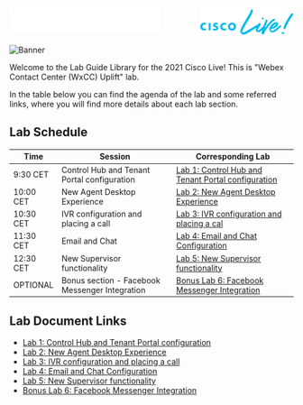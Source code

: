 <img src="labslive/cisco.png" align="left" />
<img src="labslive/CL2.png" align="right" />
<br />
<br />
&nbsp;
&nbsp;

![Banner](images/wxccbanner.jpg)

Welcome to the Lab Guide Library for the 2021 Cisco Live! This is "Webex Contact Center (WxCC) Uplift" lab. 

In the table below you can find the agenda of the lab and some referred links, where you will find more details about each lab section.

## Lab Schedule

| Time | Session | Corresponding Lab |
| ---- | ------- | ----------------- |
| 9:30 CET | Control Hub and Tenant Portal configuration |  [Lab 1: Control Hub and Tenant Portal configuration](labslive/lab1.md) |
| 10:00 CET | New Agent Desktop Experience | [Lab 2: New Agent Desktop Experience](labslive/lab2.md) |
| 10:30 CET | IVR configuration and placing a call | [Lab 3: IVR configuration and placing a cal](labslive/lab3.md) |
| 11:30 CET | Email and Chat | [Lab 4: Email and Chat Configuration](labslive/lab4.md)|
| 12:30 CET | New Supervisor functionality | [Lab 5: New Supervisor functionality](labslive/lab5.md) |
| OPTIONAL | Bonus section - Facebook Messenger Integration |  [Bonus Lab 6: Facebook Messenger Integration](labslive/lab6.md) |



## Lab Document Links

* [Lab 1: Control Hub and Tenant Portal configuration](labslive/lab1.md)
* [Lab 2: New Agent Desktop Experience](labslive/lab2.md)
* [Lab 3: IVR configuration and placing a call](labslive/lab3.md)
* [Lab 4: Email and Chat Configuration](labslive/lab4.md)
* [Lab 5: New Supervisor functionality](labslive/lab5.md)
* [Bonus Lab 6: Facebook Messenger Integration](labslive/lab6.md)


